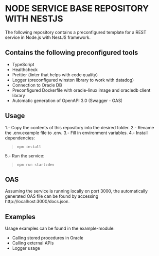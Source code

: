 # NODE SERVICE BASE REPOSITORY WITH NESTJS

The following repository contains a preconfigured template for a REST service in Node.js with NestJS framework.

## Contains the following preconfigured tools

- TypeScript
- Healthcheck
- Prettier (linter that helps with code quality)
- Logger (preconfigured winston library to work with datadog)
- Connection to Oracle DB
- Preconfigured Dockerfile with oracle-linux image and oracledb client library
- Automatic generation of OpenAPI 3.0 (Swagger - OAS)


## Usage
1.- Copy the contents of this repository into the desired folder.
2.- Rename the .env.example file to .env.
3.- Fill in environment variables.
4.- Install dependencies:
> `npm install`

5.- Run the service:

> `npm run start:dev`

## OAS
Assuming the service is running locally on port 3000, the automatically generated OAS file can be found by accessing http://localhost:3000/docs.json.

## Examples
Usage examples can be found in the example-module:

- Calling stored procedures in Oracle
- Calling external APIs
- Logger usage